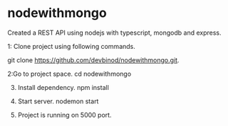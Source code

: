 # nodewithmongo
Created a REST API using nodejs with typescript, mongodb and express.

1: Clone project using following commands.
  
  git clone https://github.com/devbinod/nodewithmongo.git.
  
2:Go to project space.
 cd nodewithmongo

3. Install dependency.
  npm install
4. Start server.
  nodemon start
  
5. Project is running on 5000 port.


